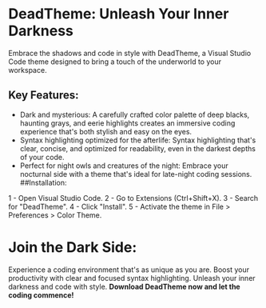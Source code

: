 
# **DeadTheme: Unleash Your Inner Darkness**

Embrace the shadows and code in style with DeadTheme, a Visual Studio Code theme designed to bring a touch of the underworld to your workspace.

## Key Features:

- Dark and mysterious: A carefully crafted color palette of deep blacks, haunting grays, and eerie highlights creates an immersive coding experience that's both stylish and easy on the eyes.
- Syntax highlighting optimized for the afterlife: Syntax highlighting that's clear, concise, and optimized for readability, even in the darkest depths of your code.
- Perfect for night owls and creatures of the night: Embrace your nocturnal side with a theme that's ideal for late-night coding sessions.
##Installation:

1 - Open Visual Studio Code.
2 - Go to Extensions (Ctrl+Shift+X).
3 - Search for "DeadTheme".
4 - Click "Install".
5 - Activate the theme in File > Preferences > Color Theme.

# Join the Dark Side:

Experience a coding environment that's as unique as you are.
Boost your productivity with clear and focused syntax highlighting.
Unleash your inner darkness and code with style.
**Download DeadTheme now and let the coding commence!**